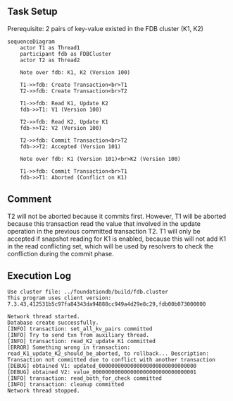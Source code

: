 ## Task Setup
Prerequisite: 2 pairs of key-value existed in the FDB cluster (K1, K2)

```mermaid
sequenceDiagram
    actor T1 as Thread1
    participant fdb as FDBCluster
    actor T2 as Thread2

    Note over fdb: K1, K2 (Version 100)
    
    T1->>fdb: Create Transaction<br>T1
    T2->>fdb: Create Transaction<br>T2

    T1->>fdb: Read K1, Update K2 
    fdb->>T1: V1 (Version 100)

    T2->>fdb: Read K2, Update K1
    fdb->>T2: V2 (Version 100)

    T2->>fdb: Commit Transaction<br>T2
    fdb->>T2: Accepted (Version 101)
    
    Note over fdb: K1 (Version 101)<br>K2 (Version 100)

    T1->>fdb: Commit Transaction<br>T1
    fdb->>T1: Aborted (Conflict on K1)

```

## Comment
T2 will not be aborted because it commits first. However, T1 will be aborted because this transaction read the value that involved in the update operation in the previous committed transaction T2. T1 will only be accepted if snapshot reading for K1 is enabled, because this will not add K1 in the read conflicting set, which will be used by resolvers to check the confliction during the commit phase.

## Execution Log
```
Use cluster file: ../foundationdb/build/fdb.cluster
This program uses client version: 7.3.43,412531b5c97fa84343da94888cc949a4d29e8c29,fdb00b073000000

Network thread started.
Database create successfully.
[INFO] transaction: set_all_kv_pairs committed
[INFO] Try to send txn from auxiliary thread.
[INFO] transaction: read_K2_update_K1 committed
[ERROR] Something wrong in transaction: read_K1_update_K2_should_be_aborted, to rollback... Description: Transaction not committed due to conflict with another transaction
[DEBUG] obtained V1: updated_0000000000000000000000000000000
[DEBUG] obtained V2: value_000000000000000000000000000000001
[INFO] transaction: read_both_for_check committed
[INFO] transaction: cleanup committed
Network thread stopped.
```
